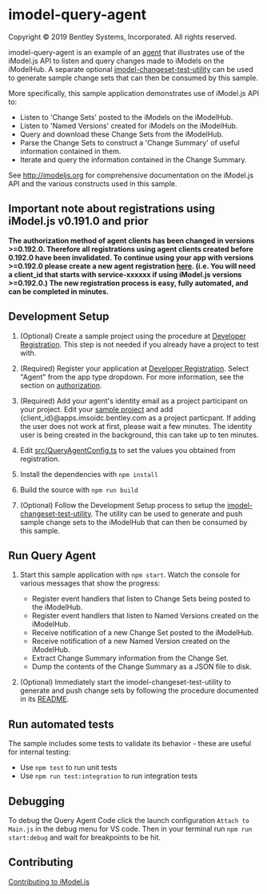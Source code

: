 # imodel-query-agent

Copyright © 2019 Bentley Systems, Incorporated. All rights reserved.

imodel-query-agent is an example of an [agent](https://imodeljs.github.io/iModelJs-docs-output//learning/app/#imodel-agents) that illustrates use of the iModel.js API to listen and query changes made to iModels on the iModelHub. A separate optional [imodel-changeset-test-utility](https://github.com/imodeljs/imodel-changeset-test-utility) can be used to generate sample change sets that can then be consumed by this sample.

More specifically, this sample application demonstrates use of iModel.js API to:

* Listen to 'Change Sets' posted to the iModels on the iModelHub.
* Listen to 'Named Versions' created for iModels on the iModelHub.
* Query and download these Change Sets from the iModelHub.
* Parse the Change Sets to construct a 'Change Summary' of useful information contained in them.
* Iterate and query the information contained in the Change Summary.

See http://imodeljs.org for comprehensive documentation on the iModel.js API and the various constructs used in this sample.

## Important note about registrations using iModel.js v0.191.0 and prior

**The authorization method of agent clients has been changed in versions >=0.192.0. Therefore all registrations using agent clients created before 0.192.0 have been invalidated. To continue using your app with versions >=0.192.0 please create a new agent registration [here](https://imodeljs.github.io/iModelJs-docs-output/getting-started/registration-dashboard/). (i.e. You will need a client_id that starts with service-xxxxxx if using iModel.js versions >=0.192.0.) The new registration process is easy, fully automated, and can be completed in minutes.**

## Development Setup

1. (Optional) Create a sample project using the procedure at [Developer Registration](https://imodeljs.github.io/iModelJs-docs-output/getting-started/registration-dashboard/?tab=1).  This step is not needed if you already have a project to test with.

1. (Required) Register your application at [Developer Registration](https://imodeljs.github.io/iModelJs-docs-output/getting-started/registration-dashboard/?tab=0). Select "Agent" from the app type dropdown. For more information, see the section on [authorization](https://imodeljs.github.io/iModelJs-docs-output/learning/common/accesstoken/).

1. (Required) Add your agent's identity email as a project participant on your project. Edit your [sample project](https://imodeljs.github.io/iModelJs-docs-output/getting-started/registration-dashboard/?tab=1) and add {client_id}@apps.imsoidc.bentley.com as a project particpant. If adding the user does not work at first, please wait a few minutes. The identity user is being created in the background, this can take up to ten minutes.

1. Edit [src/QueryAgentConfig.ts](./src/QueryAgentConfig.ts) to set the values you obtained from registration.

1. Install the dependencies with `npm install`

1. Build the source with `npm run build`

1. (Optional) Follow the Development Setup process to setup the [imodel-changeset-test-utility](https://github.com/imodeljs/imodel-changeset-test-utility/blob/master/README.md). The utility can be used to generate and push sample change sets to the iModelHub that can then be consumed by this sample.

## Run Query Agent

1. Start this sample application with `npm start`. Watch the console for various messages that show the progress:
    * Register event handlers that listen to Change Sets being posted to the iModelHub.
    * Register event handlers that listen to Named Versions created on the iModelHub.
    * Receive notification of a new Change Set posted to the iModelHub.
    * Receive notification of a new Named Version created on the iModelHub.
    * Extract Change Summary information from the Change Set.
    * Dump the contents of the Change Summary as a JSON file to disk.

1. (Optional) Immediately start the imodel-changeset-test-utility to generate and push change sets by following the procedure documented in its [README](https://github.com/imodeljs/imodel-changeset-test-utility/blob/master/README.md).

## Run automated tests

The sample includes some tests to validate its behavior - these are useful for internal testing:

* Use `npm test` to run unit tests
* Use `npm run test:integration` to run integration tests

## Debugging

To debug the Query Agent Code click the launch configuration `Attach to Main.js` in the debug menu for VS code. Then in your terminal run `npm run start:debug` and wait for breakpoints to be hit.

## Contributing

[Contributing to iModel.js](https://github.com/imodeljs/imodeljs/blob/master/CONTRIBUTING.md)
